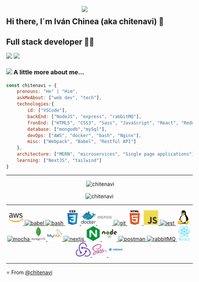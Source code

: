 <img align='right' src="https://media.giphy.com/media/SWoSkN6DxTszqIKEqv/giphy.gif" width="300">

## Hi there, I´m Iván Chinea (aka chitenavi) 👋
## Full stack developer 👨‍💻

[![](https://img.shields.io/badge/LinkedIn-chitenavi-blue)](https://www.linkedin.com/in/ivan-chinea-tejera-b383601b1/)
[![](https://img.shields.io/badge/Gmail-chitenavi%40gmail.com-red)](mailto:chitenavi@gmail.com)

### <img src="https://media.giphy.com/media/4N1IrSfdjsS9TlUuzD/giphy.gif" width="50"> A little more about me...

```javascript
const chitenavi = {
    pronouns: "He" | "Him",
    askMeAbout: ["web dev", "tech"],
    technologies:{
        id: ["VSCode"],
        backEnd: ["NodeJS", "express", "rabbitMQ"],
        fronEnd: ["HTML5", "CSS3", "Sass", "JavaScript", "React", "Redux"],
        database: ["mongodb","mySql"],
        devOps: ["AWS", "docker", "bash", "Nginx"],
        misc: ["Webpack", "Babel", "Restful API"]
    },
    architecture: ["MERN", "microservices", "Single page applications"],
    learning: ["NextJS", "tailwind"]
}
```

---

<p align="center">&nbsp;<img align="center" src="https://github-readme-stats.vercel.app/api?username=chitenavi&show_icons=true&locale=en" alt="chitenavi" /></p>
<p align="center"><img align="center" src="https://github-readme-streak-stats.herokuapp.com/?user=chitenavi&" alt="chitenavi" /></p>

---

<p align="center" style:"background-color:red;"> <a href="https://aws.amazon.com" target="_blank"> <img src="https://raw.githubusercontent.com/devicons/devicon/master/icons/amazonwebservices/amazonwebservices-original-wordmark.svg" alt="aws" width="40" height="40"/> </a> <a href="https://babeljs.io/" target="_blank"> <img src="https://www.vectorlogo.zone/logos/babeljs/babeljs-icon.svg" alt="babel" width="40" height="40"/> </a> <a href="https://www.gnu.org/software/bash/" target="_blank"> <img src="https://www.vectorlogo.zone/logos/gnu_bash/gnu_bash-icon.svg" alt="bash" width="40" height="40"/> </a> <a href="https://www.w3schools.com/css/" target="_blank"> <img src="https://raw.githubusercontent.com/devicons/devicon/master/icons/css3/css3-original-wordmark.svg" alt="css3" width="40" height="40"/> </a> <a href="https://www.docker.com/" target="_blank"> <img src="https://raw.githubusercontent.com/devicons/devicon/master/icons/docker/docker-original-wordmark.svg" alt="docker" width="40" height="40"/> </a> <a href="https://expressjs.com" target="_blank"> <img src="https://raw.githubusercontent.com/devicons/devicon/master/icons/express/express-original-wordmark.svg" alt="express" width="40" height="40"/> </a> <a href="https://git-scm.com/" target="_blank"> <img src="https://www.vectorlogo.zone/logos/git-scm/git-scm-icon.svg" alt="git" width="40" height="40"/> </a> <a href="https://www.w3.org/html/" target="_blank"> <img src="https://raw.githubusercontent.com/devicons/devicon/master/icons/html5/html5-original-wordmark.svg" alt="html5" width="40" height="40"/> </a> <a href="https://developer.mozilla.org/en-US/docs/Web/JavaScript" target="_blank"> <img src="https://raw.githubusercontent.com/devicons/devicon/master/icons/javascript/javascript-original.svg" alt="javascript" width="40" height="40"/> </a> <a href="https://jestjs.io" target="_blank"> <img src="https://www.vectorlogo.zone/logos/jestjsio/jestjsio-icon.svg" alt="jest" width="40" height="40"/> </a> <a href="https://www.linux.org/" target="_blank"> <img src="https://raw.githubusercontent.com/devicons/devicon/master/icons/linux/linux-original.svg" alt="linux" width="40" height="40"/> </a> <a href="https://mochajs.org" target="_blank"> <img src="https://www.vectorlogo.zone/logos/mochajs/mochajs-icon.svg" alt="mocha" width="40" height="40"/> </a> <a href="https://www.mongodb.com/" target="_blank"> <img src="https://raw.githubusercontent.com/devicons/devicon/master/icons/mongodb/mongodb-original-wordmark.svg" alt="mongodb" width="40" height="40"/> </a> <a href="https://www.mysql.com/" target="_blank"> <img src="https://raw.githubusercontent.com/devicons/devicon/master/icons/mysql/mysql-original-wordmark.svg" alt="mysql" width="40" height="40"/> </a> <a href="https://nextjs.org/" target="_blank"> <img src="https://cdn.worldvectorlogo.com/logos/nextjs-3.svg" alt="nextjs" width="40" height="40"/> </a> <a href="https://www.nginx.com" target="_blank"> <img src="https://raw.githubusercontent.com/devicons/devicon/master/icons/nginx/nginx-original.svg" alt="nginx" width="40" height="40"/> </a> <a href="https://nodejs.org" target="_blank"> <img src="https://raw.githubusercontent.com/devicons/devicon/master/icons/nodejs/nodejs-original-wordmark.svg" alt="nodejs" width="40" height="40"/> </a> <a href="https://postman.com" target="_blank"> <img src="https://www.vectorlogo.zone/logos/getpostman/getpostman-icon.svg" alt="postman" width="40" height="40"/> </a> <a href="https://www.rabbitmq.com" target="_blank"> <img src="https://www.vectorlogo.zone/logos/rabbitmq/rabbitmq-icon.svg" alt="rabbitMQ" width="40" height="40"/> </a> <a href="https://reactjs.org/" target="_blank"> <img src="https://raw.githubusercontent.com/devicons/devicon/master/icons/react/react-original-wordmark.svg" alt="react" width="40" height="40"/> </a> <a href="https://redux.js.org" target="_blank"> <img src="https://raw.githubusercontent.com/devicons/devicon/master/icons/redux/redux-original.svg" alt="redux" width="40" height="40"/> </a> <a href="https://sass-lang.com" target="_blank"> <img src="https://raw.githubusercontent.com/devicons/devicon/master/icons/sass/sass-original.svg" alt="sass" width="40" height="40"/> </a> <a href="https://webpack.js.org" target="_blank"> <img src="https://raw.githubusercontent.com/devicons/devicon/d00d0969292a6569d45b06d3f350f463a0107b0d/icons/webpack/webpack-original-wordmark.svg" alt="webpack" width="40" height="40"/> </a> </p>

---

⭐️ From [@chitenavi](https://github.com/chitenavi)

<!--
**chitenavi/chitenavi** is a ✨ _special_ ✨ repository because its `README.md` (this file) appears on your GitHub profile.
<h1 align="center">Hi 👋, I'm Ivan Chinea</h1>
<h3 align="center">A passionate full-stack web developer certified by KeepCoding. I´m from Tenerife, Canary Islands, Spain</h3>

- 🔭 I’m currently working on [MarketPlace](wallaclone.chitenavi-dev.com)

- 🌱 I’m currently learning **NextJS, tailwind**

- 👨‍💻 All of my projects are available at [chitenavi-dev.com](chitenavi-dev.com)

Here are some ideas to get you started:

- 🔭 I’m currently working on ...
- 🌱 I’m currently learning ...
- 👯 I’m looking to collaborate on ...
- 🤔 I’m looking for help with ...
- 💬 Ask me about ...
- 📫 How to reach me: ...
- 😄 Pronouns: ...
- ⚡ Fun fact: ...
-->

